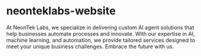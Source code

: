 # neonteklabs-website
At NeonTek Labs, we specialize in delivering custom AI agent solutions that help businesses automate processes and innovate. With our expertise in AI, machine learning, and automation, we provide tailored services designed to meet your unique business challenges. Embrace the future with us.
